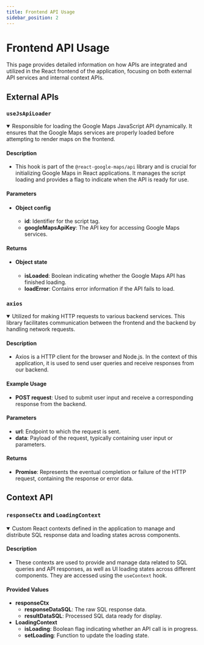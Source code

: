 ```yaml
---
title: Frontend API Usage
sidebar_position: 2
---
```


# Frontend API Usage

This page provides detailed information on how APIs are integrated and utilized in the React frontend of the application, focusing on both external API services and internal context APIs.

## External APIs

### `useJsApiLoader`

<details open="True">
<summary>Responsible for loading the Google Maps JavaScript API dynamically. It ensures that the Google Maps services are properly loaded before attempting to render maps on the frontend.</summary>

#### Description
- This hook is part of the `@react-google-maps/api` library and is crucial for initializing Google Maps in React applications. It manages the script loading and provides a flag to indicate when the API is ready for use.

#### Parameters
- #### Object config
    - **id**: Identifier for the script tag.
    - **googleMapsApiKey**: The API key for accessing Google Maps services.

#### Returns
- #### Object state
    - **isLoaded**: Boolean indicating whether the Google Maps API has finished loading.
    - **loadError**: Contains error information if the API fails to load.

</details>

### `axios`

<details open="True">
<summary>Utilized for making HTTP requests to various backend services. This library facilitates communication between the frontend and the backend by handling network requests.</summary>

#### Description
- Axios is a HTTP client for the browser and Node.js. In the context of this application, it is used to send user queries and receive responses from our backend.

#### Example Usage
- **POST request**: Used to submit user input and receive a corresponding response from the backend.

#### Parameters
- **url**: Endpoint to which the request is sent.
- **data**: Payload of the request, typically containing user input or parameters.

#### Returns
- **Promise**: Represents the eventual completion or failure of the HTTP request, containing the response or error data.

</details>

## Context API

### `responseCtx` and `LoadingContext`

<details open="True">
<summary>Custom React contexts defined in the application to manage and distribute SQL response data and loading states across components.</summary>

#### Description
- These contexts are used to provide and manage data related to SQL queries and API responses, as well as UI loading states across different components. They are accessed using the `useContext` hook.

#### Provided Values
- **responseCtx**
    - **responseDataSQL**: The raw SQL response data.
    - **resultDataSQL**: Processed SQL data ready for display.
- **LoadingContext**
    - **isLoading**: Boolean flag indicating whether an API call is in progress.
    - **setLoading**: Function to update the loading state.

</details>

